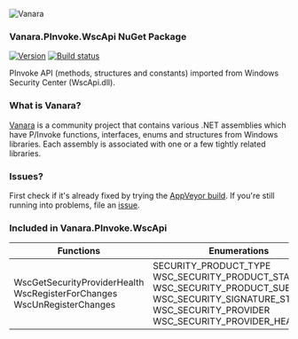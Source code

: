 ﻿![Vanara](https://raw.githubusercontent.com/dahall/Vanara/master/docs/icons/VanaraHeading.png)
### **Vanara.PInvoke.WscApi NuGet Package**
[![Version](https://img.shields.io/nuget/v/Vanara.PInvoke.WscApi?label=NuGet&style=flat-square)](https://github.com/dahall/Vanara/releases)
[![Build status](https://img.shields.io/appveyor/build/dahall/vanara?label=AppVeyor%20build&style=flat-square)](https://ci.appveyor.com/project/dahall/vanara)

PInvoke API (methods, structures and constants) imported from Windows Security Center (WscApi.dll).

### **What is Vanara?**

[Vanara](https://github.com/dahall/Vanara) is a community project that contains various .NET assemblies which have P/Invoke functions, interfaces, enums and structures from Windows libraries. Each assembly is associated with one or a few tightly related libraries.

### **Issues?**

First check if it's already fixed by trying the [AppVeyor build](https://ci.appveyor.com/nuget/vanara-prerelease).
If you're still running into problems, file an [issue](https://github.com/dahall/Vanara/issues).

### **Included in Vanara.PInvoke.WscApi**

Functions | Enumerations | Interfaces
--- | --- | ---
WscGetSecurityProviderHealth WscRegisterForChanges WscUnRegisterChanges     | SECURITY_PRODUCT_TYPE WSC_SECURITY_PRODUCT_STATE WSC_SECURITY_PRODUCT_SUBSTATUS WSC_SECURITY_SIGNATURE_STATUS WSC_SECURITY_PROVIDER WSC_SECURITY_PROVIDER_HEALTH  | IWSCDefaultProduct IWscProduct IWscProduct2 IWscProduct3 IWscProductList  
